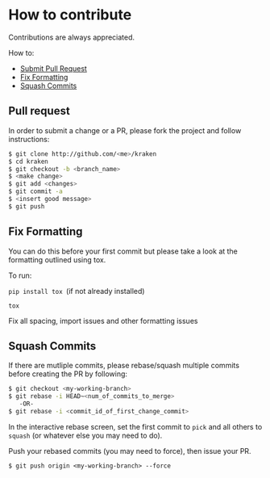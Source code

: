 # How to contribute

Contributions are always appreciated.

How to:
* [Submit Pull Request](#pull-request)
* [Fix Formatting](#fix-formatting)
* [Squash Commits](#squash-commits)

## Pull request

In order to submit a change or a PR, please fork the project and follow instructions:
```bash
$ git clone http://github.com/<me>/kraken
$ cd kraken
$ git checkout -b <branch_name>
$ <make change>
$ git add <changes>
$ git commit -a
$ <insert good message>
$ git push
```

## Fix Formatting
You can do this before your first commit but please take a look at the formatting outlined using tox.

To run:

```pip install tox ```(if not already installed)

```tox```

Fix all spacing, import issues and other formatting issues

## Squash Commits
If there are mutliple commits, please rebase/squash multiple commits
before creating the PR by following:

```bash
$ git checkout <my-working-branch>
$ git rebase -i HEAD~<num_of_commits_to_merge>
   -OR-
$ git rebase -i <commit_id_of_first_change_commit>
```

In the interactive rebase screen, set the first commit to `pick` and all others to `squash` (or whatever else you may need to do).

Push your rebased commits (you may need to force), then issue your PR.

```
$ git push origin <my-working-branch> --force
```
